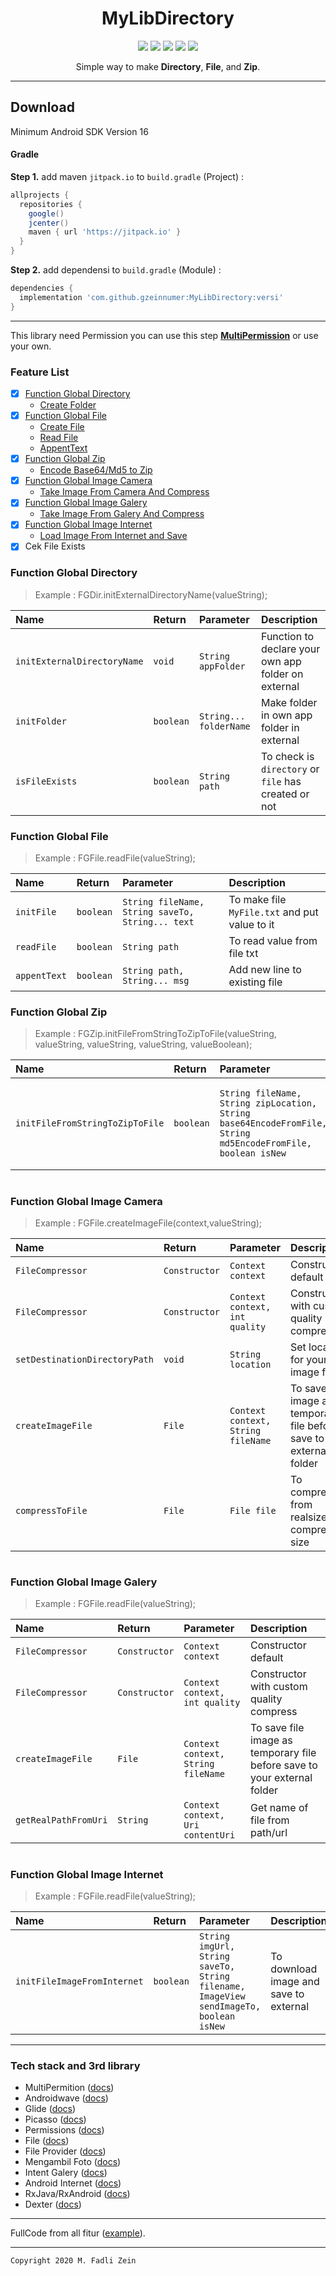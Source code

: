 <h1 align="center">
  MyLibDirectory
</h1>

<div align="center">
    <a><img src="https://img.shields.io/badge/Version-1.4.2-brightgreen.svg?style=flat"></a>
    <a><img src="https://img.shields.io/badge/ID-gzeinnumer-blue.svg?style=flat"></a>
    <a><img src="https://img.shields.io/badge/Java-Suport-green?logo=java&style=flat"></a>
    <a><img src="https://img.shields.io/badge/Koltin-Suport-green?logo=kotlin&style=flat"></a>
    <a href="https://github.com/gzeinnumer"><img src="https://img.shields.io/github/followers/gzeinnumer?label=follow&style=social"></a>
    <br>
    <p>Simple way to make <b>Directory</b>, <b>File</b>, and <b>Zip</b>.</p>
</div>

---

## Download

Minimum Android SDK Version 16

#### Gradle
**Step 1.** add maven `jitpack.io` to `build.gradle` (Project) :

```gradle
allprojects {
  repositories {
    google()
    jcenter()
    maven { url 'https://jitpack.io' }
  }
}
```

**Step 2.** add dependensi to `build.gradle` (Module) :

```gradle
dependencies {
  implementation 'com.github.gzeinnumer:MyLibDirectory:versi'
}
```

---

This library need Permission you can use this step [**MultiPermission**](https://github.com/gzeinnumer/MultiPermition) or use your own.

### Feature List
- [x] [Function Global Directory](https://github.com/gzeinnumer/MyLibDirectory/blob/dev-1/README_1.md)
  - [Create Folder](https://github.com/gzeinnumer/MyLibDirectory/blob/dev-1/README_1.md#create-folder)
- [x] [Function Global File](https://github.com/gzeinnumer/MyLibDirectory/blob/dev-1/README_2.md)
  - [Create File](https://github.com/gzeinnumer/MyLibDirectory/blob/dev-1/README_2.md#create-file)
  - [Read File](https://github.com/gzeinnumer/MyLibDirectory/blob/dev-1/README_2.md#step-4-read-file)
  - [AppentText](https://github.com/gzeinnumer/MyLibDirectory/blob/dev-1/README_2.md#step-6-appenttext)
- [x] [Function Global Zip](https://github.com/gzeinnumer/MyLibDirectory/blob/dev-1/README_3.md)
  - [Encode Base64/Md5 to Zip](https://github.com/gzeinnumer/MyLibDirectory/blob/dev-1/README_3.md#base64-to-zip)
- [x] [Function Global Image Camera](https://github.com/gzeinnumer/MyLibDirectory/blob/dev-1/README_4.md)
  - [Take Image From Camera And Compress](https://github.com/gzeinnumer/MyLibDirectory/blob/dev-1/README_4.md#image-camera)
- [x] [Function Global Image Galery](https://github.com/gzeinnumer/MyLibDirectory/blob/dev-1/README_5.md)
  - [Take Image From Galery And Compress](https://github.com/gzeinnumer/MyLibDirectory/blob/dev-1/README_5.md#image-galery)
- [x] [Function Global Image Internet](https://github.com/gzeinnumer/MyLibDirectory/blob/dev-1/README_6.md)
  - [Load Image From Internet and Save](https://github.com/gzeinnumer/MyLibDirectory/blob/dev-1/README_6.md#image-internet)
- [x] Cek File Exists

### Function Global Directory
> Example : FGDir.initExternalDirectoryName(valueString);

| Name                        | Return    | Parameter              | Description                                           |
|:----------------------------|:----------|:-----------------------|:-----------------------------------------------------|
| `initExternalDirectoryName` | `void`    | `String appFolder`     | Function to declare your own app folder on external  |
| `initFolder`                | `boolean` | `String... folderName` | Make folder in own app folder in external            |
| `isFileExists`              | `boolean` | `String path`          | To check is `directory` or `file` has created or not |

### Function Global File
> Example : FGFile.readFile(valueString);

| Name         | Return    | Parameter                                        | Description                                   |
|:-------------|:----------|:-------------------------------------------------|:----------------------------------------------|
| `initFile`   | `boolean` | `String fileName, String saveTo, String... text` | To make file `MyFile.txt` and put value to it |
| `readFile`   | `boolean` | `String path`                                    | To read value from file txt                   |
| `appentText` | `boolean` | `String path, String... msg`                     | Add new line to existing file                 |

### Function Global Zip
> Example : FGZip.initFileFromStringToZipToFile(valueString, valueString, valueString, valueString, valueBoolean);

| Name                            | Return    | Parameter                                                                                                   | Description                                                          |
|:--------------------------------|:----------|:------------------------------------------------------------------------------------------------------------|:--------------------------------------------------------------------|
| `initFileFromStringToZipToFile` | `boolean` | `String fileName, String zipLocation, String base64EncodeFromFile, String md5EncodeFromFile, boolean isNew` | Make file ZIP from Base64 and extract it to your destination folder |

#
### Function Global Image Camera
> Example : FGFile.createImageFile(context,valueString);

| Name                          | Return        | Parameter                          | Description                                                               |
|:------------------------------|:--------------|:-----------------------------------|:-------------------------------------------------------------------------|
| `FileCompressor`              | `Constructor` | `Context context`                  | Constructor default                                                      |
| `FileCompressor`              | `Constructor` | `Context context, int quality`     | Constructor with custom quality compress                                 |
| `setDestinationDirectoryPath` | `void`        | `String location`                  | Set location for your image file                                         |
| `createImageFile`             | `File`        | `Context context, String fileName` | To save file image as temporary file before save to your external folder |
| `compressToFile`              | `File`        | `File file`                        | To compress from realsize to compressed size                             |

#
### Function Global Image Galery
> Example : FGFile.readFile(valueString);

| Name                 | Return        | Parameter                          | Description                                                              |
|:---------------------|:--------------|:-----------------------------------|:-------------------------------------------------------------------------|
| `FileCompressor`     | `Constructor` | `Context context`                  | Constructor default                                                      |
| `FileCompressor`     | `Constructor` | `Context context, int quality`     | Constructor with custom quality compress                                 |
| `createImageFile`    | `File`        | `Context context, String fileName` | To save file image as temporary file before save to your external folder |
| `getRealPathFromUri` | `String`      | `Context context, Uri contentUri`  | Get name of file from path/url                                           |

#
### Function Global Image Internet
> Example : FGFile.readFile(valueString);

| Name                        | Return        | Parameter                                                                             | Description                                                               |
|:----------------------------|:--------------|:--------------------------------------------------------------------------------------|:-------------------------------------------------------------------------|
| `initFileImageFromInternet` | `boolean`     | `String imgUrl, String saveTo, String filename, ImageView sendImageTo, boolean isNew` | To download image and save to external                                   |

---

### Tech stack and 3rd library
- MultiPermition ([docs](https://github.com/gzeinnumer/MultiPermition))
- Androidwave ([docs](https://androidwave.com/))
- Glide ([docs](https://github.com/bumptech/glide))
- Picasso ([docs](https://github.com/square/picasso))
- Permissions ([docs](https://developer.android.com/guide/topics/permissions/overview))
- File ([docs](https://developer.android.com/reference/java/io/File))
- File Provider ([docs](https://developer.android.com/training/secure-file-sharing/setup-sharing?hl=id))
- Mengambil Foto ([docs](https://developer.android.com/training/camera/photobasics?hl=id))
- Intent Galery ([docs](https://developer.android.com/guide/components/intents-common?hl=id))
- Android Internet ([docs](https://developer.android.com/training/basics/network-ops/connecting))
- RxJava/RxAndroid ([docs](https://github.com/ReactiveX/RxJava))
- Dexter ([docs](https://github.com/Karumi/Dexter))

---

FullCode from all fitur ([example](https://github.com/gzeinnumer/MyLibDirectoryExample)).

---

```
Copyright 2020 M. Fadli Zein
```
